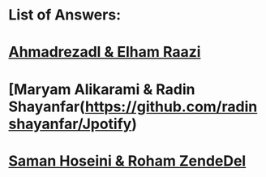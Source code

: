 # List of Answers:

# [Ahmadrezadl & Elham Raazi](https://github.com/Ahmadrezadl/Jpotify)
# [Maryam Alikarami & Radin Shayanfar(https://github.com/radinshayanfar/Jpotify)
# [Saman Hoseini & Roham ZendeDel](https://github.com/saman2000hoseini/Jpotify) 